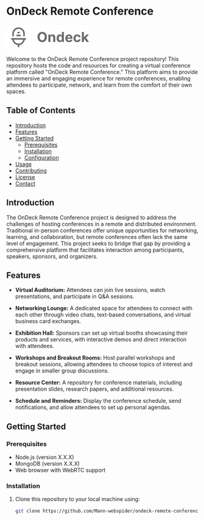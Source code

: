 # OnDeck Remote Conference

![Logo](./Assets/Logo.svg)

Welcome to the OnDeck Remote Conference project repository! This repository hosts the code and resources for creating a virtual conference platform called "OnDeck Remote Conference." This platform aims to provide an immersive and engaging experience for remote conferences, enabling attendees to participate, network, and learn from the comfort of their own spaces.

## Table of Contents

- [Introduction](#introduction)
- [Features](#features)
- [Getting Started](#getting-started)
  - [Prerequisites](#prerequisites)
  - [Installation](#installation)
  - [Configuration](#configuration)
- [Usage](#usage)
- [Contributing](#contributing)
- [License](#license)
- [Contact](#contact)

## Introduction

The OnDeck Remote Conference project is designed to address the challenges of hosting conferences in a remote and distributed environment. Traditional in-person conferences offer unique opportunities for networking, learning, and collaboration, but remote conferences often lack the same level of engagement. This project seeks to bridge that gap by providing a comprehensive platform that facilitates interaction among participants, speakers, sponsors, and organizers.

## Features

- **Virtual Auditorium:** Attendees can join live sessions, watch presentations, and participate in Q&A sessions.

- **Networking Lounge:** A dedicated space for attendees to connect with each other through video chats, text-based conversations, and virtual business card exchanges.

- **Exhibition Hall:** Sponsors can set up virtual booths showcasing their products and services, with interactive demos and direct interaction with attendees.

- **Workshops and Breakout Rooms:** Host parallel workshops and breakout sessions, allowing attendees to choose topics of interest and engage in smaller group discussions.

- **Resource Center:** A repository for conference materials, including presentation slides, research papers, and additional resources.

- **Schedule and Reminders:** Display the conference schedule, send notifications, and allow attendees to set up personal agendas.

## Getting Started

### Prerequisites

- Node.js (version X.X.X)
- MongoDB (version X.X.X)
- Web browser with WebRTC support

### Installation

1. Clone this repository to your local machine using:
   ```bash
   git clone https://github.com/Mann-webspider/ondeck-remote-conference.git
